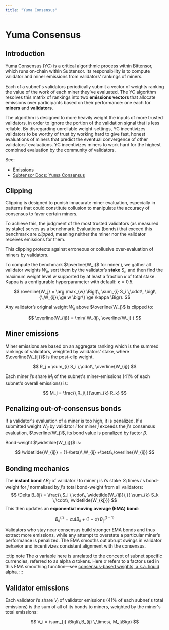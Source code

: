 ```yaml
---
title: "Yuma Consensus"
---
```


# Yuma Consensus

## Introduction

Yuma Consensus (YC) is a critical algorithmic process within Bittensor, which runs on-chain within Subtensor. Its responsibility is to compute validator and miner emissions from validators' rankings of miners.

Each of a subnet's validators periodically submit a vector of weights ranking the value of the work of each miner they've evaluated. The YC algorithm resolves this matrix of rankings into two **emissions vectors** that allocate emissions over participants based on their performance: one each for **miners** and **validators**.

The algorithm is designed to more heavily weight the inputs of more trusted validators, in order to ignore the portion of the validation signal that is less reliable. By disregarding unreliable weight-settings, YC incentivizes validators to be worthy of trust by working hard to give fast, honest evaluations of miners that predict the eventual convergence of other validators' evaluations. YC incentivizes miners to work hard for the highest combined evaluation by the community of validators.

See:
- [Emissions](./emissions)
- [Subtensor Docs: Yuma Consensus](https://github.com/opentensor/subtensor/blob/main/docs/consensus.md)

## Clipping

Clipping is designed to punish innacurate miner evaluation, especially in patterns that could constitute collusion to manipulate the accuracy of consensus to favor certain miners.

To achieve this, the judgment of the most trusted validators (as measured by stake) serves as a benchmark. Evaluations (bonds) that exceed this benchmark are *clipped*, meaning neither the miner nor the validator receives emissions for them.

This clipping protects against erroneous or collusive over-evaluation of miners by validators.

To compute the benchmark $\overline{W_j}$ for miner $j$, we gather all validator weights $W_{ij}$, sort them by the validator’s **stake** $S_i$, and then find the maximum weight level $w$ supported by at least a fraction $\kappa$ of total stake. Kappa is a configurable hyperparameter with default: $\kappa = 0.5$. 

$$
\overline{W_j} = \arg \max_{w} 
\Bigl(\,
   \sum_{i} S_i \,\cdot\, \bigl\{\,W_{ij}\,\ge w \bigr\} \ge \kappa
\Bigr).
$$

Any validator’s original weight $W_{ij}$ above $\overline{W_j}$ is clipped to:

$$
\overline{W_{ij}} = \min( W_{ij}, \overline{W_j} )
$$



## Miner emissions

Miner emissions are based on an aggregate ranking which is the summed rankings of validators, weighted by validators' stake, where $\overline{W_{ij}}$ is the post-clip weight.

$$
R_j = \sum_{i} S_i \,\cdot\, \overline{W_{ij}}
$$

Each miner $j$’s share $M_j$ of the subnet's miner-emissions (41% of each subnet's overall emissions) is:

$$
M_j = \frac{\,R_j\,}{\sum_{k} R_k}
$$


## Penalizing out-of-consensus bonds

If a validator's evaluation of a miner is too high, it is penalized. If a submitted weight $W_{ij}$ by validator $i$ for miner $j$ exceeds the $j$'s consensus evaluation, $\overline{W_j}$, its bond value is penalized by factor $\beta$.

Bond-weight $\widetilde{W_{ij}}$ is:

$$
\widetilde{W_{ij}} 
= (1-\beta)\,W_{ij} +\beta\,\overline{W_{ij}}
$$

## Bonding mechanics

The **instant bond** $\Delta B_{ij}$ of validator $i$ to miner $j$ is $i$’s stake $\,S_i$ times $i$'s bond-weight for $j$ normalized by $j$'s total bond-weight from all validators:
$$
\Delta B_{ij} = \frac{\,S_i \,\cdot\, \widetilde{W_{ij}}\,}{
   \sum_{k} S_k \,\cdot\, \widetilde{W_{kj}}}
$$
This then updates an **exponential moving average (EMA) bond**:

$$
B_{ij}^{(t)} = \alpha \,\Delta B_{ij} + (1-\alpha)\,B_{ij}^{(t-1)}
$$

Validators who stay near consensus build stronger EMA bonds and thus extract more emissions, while any attempt to overstate a particular miner’s performance is penalized. The EMA smooths out abrupt swings in validator behavior and incentivizes consistent alignment with the consensus.

:::tip note
The $\alpha$ variable here is unrelated to the concept of subnet specific currencies, referred to as alpha $\alpha$ tokens. Here $\alpha$ refers to a factor used in this EMA smoothing function&mdash;see [consensus-based weights, a.k.a. liquid alpha](./subnets/consensus-based-weights.md).
:::

## Validator emissions

Each validator $i$’s share $V_i$ of validator emissions (41% of each subnet's total emissions) is the sum of all of its bonds to miners, weighted by the miner's total emissions:

$$
V_i = \sum_{j} \Bigl(\,B_{ij} \,\times\, M_j\Bigr)
$$